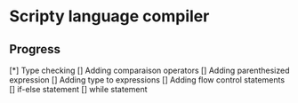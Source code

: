 # Scripty language compiler

## Progress

[*] Type checking
[] Adding comparaison operators
[] Adding parenthesized expression
[] Adding type to expressions
[] Adding flow control statements
    [] if-else statement
    [] while statement
